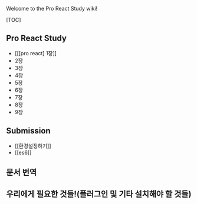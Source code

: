 Welcome to the Pro React Study wiki!

[TOC]

## Pro React Study
* [[[pro react] 1장]]
* 2장  
* 3장  
* 4장  
* 5장  
* 6장
* 7장
* 8장
* 9장

## Submission
* [[환경설정하기]]
* [[es6]]


## 문서 번역

## 우리에게 필요한 것들!(플러그인 및 기타 설치해야 할 것들)